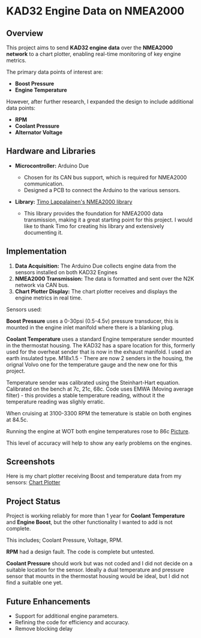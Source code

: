 # KAD32 Engine Data on NMEA2000

## Overview
This project aims to send **KAD32 engine data** over the **NMEA2000 network** to a chart plotter, enabling real-time monitoring of key engine metrics. 

The primary data points of interest are:
- **Boost Pressure**
- **Engine Temperature**

However, after further research, I expanded the design to include additional data points:
- **RPM**
- **Coolant Pressure**
- **Alternator Voltage**


## Hardware and Libraries
- **Microcontroller:** Arduino Due  
    - Chosen for its CAN bus support, which is required for NMEA2000 communication.
    - Designed a PCB to connect the Arduino to the various sensors.
 
- **Library:** [Timo Lappalainen's NMEA2000 library](https://github.com/ttlappalainen/NMEA2000)  
    - This library provides the foundation for NMEA2000 data transmission, making it a great starting point for this project. I would like to thank Timo for creating his library and extensively documenting it.

## Implementation
1. **Data Acquisition:** The Arduino Due collects engine data from the sensors installed on both KAD32 Engines
2. **NMEA2000 Transmission:** The data is formatted and sent over the N2K network via CAN bus.
3. **Chart Plotter Display:** The chart plotter receives and displays the engine metrics in real time.

Sensors used:

**Boost Pressure** uses a 0-30psi (0.5-4.5v) pressure transducer, this is mounted in the engine inlet manifold where there is a blanking plug.

**Coolant Temperature** uses a standard Engine temperature sender mounted in the thermostat housing. The KAD32 has a spare location for this, formerly used for the overheat sender that is now in the exhaust manifold.
I used an earth insulated type. M18x1.5 - There are now 2 senders in the housing, the orignal Volvo one for the temperature gauge and the new one for this project.

Temperature sender was calibrated using the Steinhart-Hart equation. 
Calibrated on the bench at 7c, 21c, 68c.
Code uses EMWA (Moving average filter) - this provides a stable temperature reading, without it the temperature reading was slighly erratic.

When cruising at 3100-3300 RPM the temerature is stable on both engines at 84.5c.

Running the engine at WOT both engine temperatures rose to 86c [Picture](./Chartplotter_86c.jpeg).

This level of accuracy will help to show any early problems on the engines.

## Screenshots
Here is my chart plotter receiving Boost and temperature data from my sensors: [Chart Plotter](./Chartplotter.jpeg)


## Project Status

Project is working reliably for more than 1 year for **Coolant Temperature** and **Engine Boost**, but the other functionality I wanted to add is not complete. 

This includes; Coolant Pressure, Voltage, RPM.

**RPM** had a design fault. The code is complete but untested.

**Coolant Pressure** should work but was not coded and I did not decide on a suitable location for the sensor. 
Ideally a dual temperature and pressure sensor that mounts in the thermostat housing would be ideal, but I did not find a suitable one yet.


## Future Enhancements
- Support for additional engine parameters.
- Refining the code for efficiency and accuracy.
- Remove blocking delay

